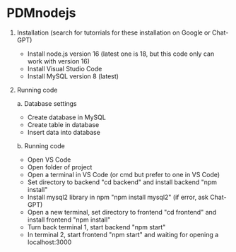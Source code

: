 # PDMnodejs

1. Installation (search for tutorrials for these installation on Google or Chat-GPT)
   - Install node.js version 16 (latest one is 18, but this code only can work with version 16)
   - Install Visual Studio Code
   - Install MySQL version 8 (latest)
3. Running code

    a. Database settings
   - Create database in MySQL
   - Create table in database
   - Insert data into database
   
   b. Running code
   - Open VS Code
   - Open folder of project
   - Open a terminal in VS Code (or cmd but prefer to one in VS Code)
   - Set directory to backend "cd backend" and install backend "npm install"
   - Install mysql2 library in npm "npm install mysql2" (if error, ask Chat-GPT)
   - Open a new terminal, set directory to frontend "cd frontend" and install frontend "npm install"
   - Turn back terminal 1, start backend "npm start"
   - In terminal 2, start frontend "npm start" and waiting for opening a localhost:3000

